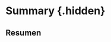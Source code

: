 # Summary {.hidden}

<!--
scrartcl:
Breve resumen del trabajo realizado. Se incluirán seguidamente al menos cinco palabras
clave que definan el trabajo a criterio del autor.
-->

## Resumen

